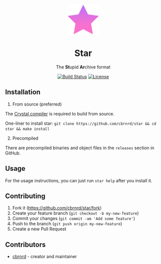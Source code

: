 <p align="center"><a href="https://carterbrainerd.me/star" target="_blank"><img width="100" src="https://github.com/cbrnrd/star/raw/master/docs/img/logo.png"></a></p>
<h1 align="center">Star</h1>
<p align="center">The <b>St</b>upid <b>Ar</b>chive format</p>
<p align="center">
	<a href="https://travis-ci.org/cbrnrd/star"><img src="https://travis-ci.org/cbrnrd/star.svg?branch=master" alt="Build Status"></a>
	<a href="https://github.com/cbrnrd/star/blob/master/LICENSE"><img src="https://img.shields.io/badge/license-MIT-blue.svg" alt="License"></a>
</p>

## Installation

1. From source (preferred)

The [Crystal compiler](https://crystal-lang.org/reference/installation/) is required to build from source.

One-liner to install star: `git clone https://github.com/cbrnrd/star && cd star && make install`


2. Precompiled

There are precompiled binaries and object files in the `releases` section in GitHub. 

## Usage

For the usage instructions, you can just run `star help` after you install it. 


## Contributing

1. Fork it (<https://github.com/cbrnrd/star/fork>)
2. Create your feature branch (`git checkout -b my-new-feature`)
3. Commit your changes (`git commit -am 'Add some feature'`)
4. Push to the branch (`git push origin my-new-feature`)
5. Create a new Pull Request

## Contributors

- [cbrnrd](https://github.com/cbrnrd) - creator and maintainer
